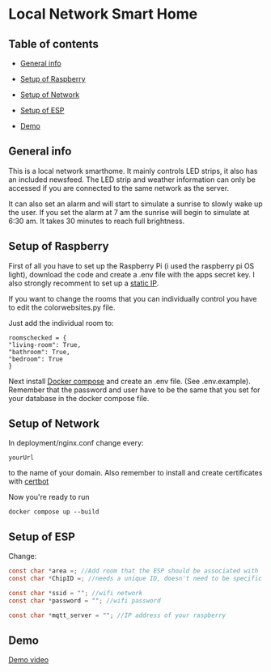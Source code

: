 # Local Network Smart Home

 

## Table of contents

 

* [General info](#general-info)

* [Setup of Raspberry](#setup-of-raspberry)

* [Setup of Network](#setup-of-network)

* [Setup of ESP](#setup-of-esp)

* [Demo](#demo)

 

## General info

 

This is a local network smarthome. It mainly controls LED strips, it also has an included newsfeed. The LED strip and weather information can only be accessed if you are connected to the same network as the server.

It can also set an alarm and will start to simulate a sunrise to slowly wake up the user. If you set the alarm at 7 am the sunrise will begin to simulate at 6:30 am. 
It takes 30 minutes to reach full brightness.

 

## Setup of Raspberry

 

First of all you have to set up the Raspberry Pi (i used the raspberry pi OS light), download the code and create a .env
file with the apps secret key. I also strongly recomment to set up a [static IP](https://raspberrypi-guide.github.io/networking/set-up-static-ip-address).

If you want to change the rooms that you can individually control you have to edit the colorwebsites.py file.

Just add the individual room to:

```
roomschecked = {
"living-room": True,
"bathroom": True,
"bedroom": True
}
```

Next install [Docker compose](https://www.simplilearn.com/tutorials/docker-tutorial/raspberry-pi-docker) and create an .env file.
(See .env.example). Remember that the password and user have to be the same that you set for your database in the docker compose file.

## Setup of Network
In deployment/nginx.conf change every:

```
yourUrl
```

to the name of your domain. Also remember to install and create certificates with [certbot](https://www.nginx.com/blog/using-free-ssltls-certificates-from-lets-encrypt-with-nginx/)

Now you're ready to run 
```
docker compose up --build
```

## Setup of ESP

Change:

```c
const char *area =; //Add room that the ESP should be associated with
const char *ChipID =; //needs a unique ID, doesn't need to be specific

const char *ssid = ""; //wifi network
const char *password = ""; //wifi password

const char *mqtt_server = ""; //IP address of your raspberry
```

## Demo

[Demo video](https://youtu.be/O2QIoRbDFmk)

